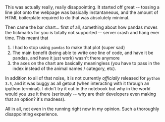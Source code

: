 This was actually really, really disappointing. It started off great -- tossing a line plot onto the webpage was basically instantaneous, and the amount of HTML boilerplate required to do that was absolutely minimal.

Then came the bar chart... first of all, something about how pandas moves the tickmarks for you is totally not supported -- server crash and hang ever time. This meant that

1. I had to stop using `pandas` to make that plot (super sad)
1. The main benefit (being able to write one line of code, and have it be pandas, and have it just work) wasn't there anymore
1. the axes on the chart are basically meaningless (you have to pass in the index instead of the animal names / category, etc).

In addition to all of that noise, it is not currently *officially* released for `python 3.5`, and it was buggy as all getout (when interacting with it through an ipython terminal). I didn't try it out in the notebook but why in the world would you use it there (seriously -- why are their developers even making that an option? it's madness).

All in all, not even in the running right now in my opinion. Such a thoroughly disappointing experience.
